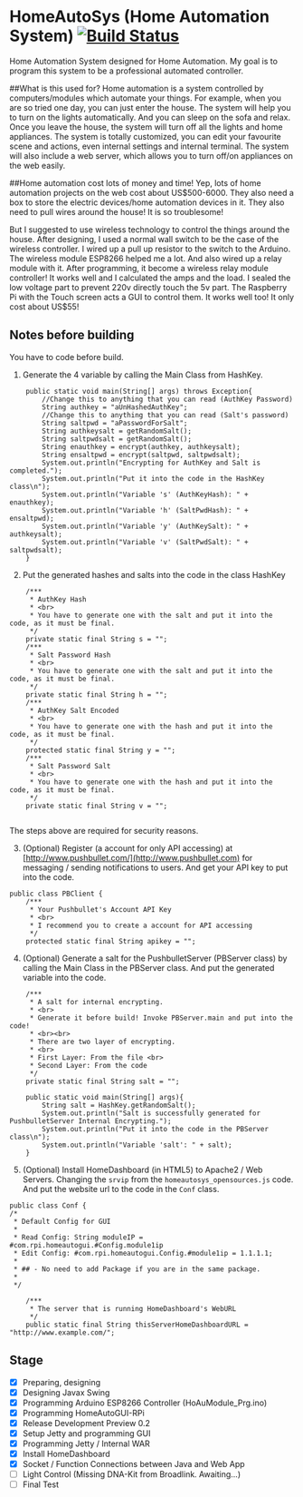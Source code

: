 # HomeAutoSys (Home Automation System) [![Build Status](https://travis-ci.org/mob41/HomeAutoSys.svg?branch=master)](https://travis-ci.org/mob41/HomeAutoSys)
Home Automation System designed for Home Automation. My goal is to program this system to be a professional automated controller.

##What is this used for?
Home automation is a system controlled by computers/modules which automate your things. For example, when you are so tried one day, you can just enter the house. The system will help you to turn on the lights automatically. And you can sleep on the sofa and relax. Once you leave the house, the system will turn off all the lights and home appliances.
The system is totally customized, you can edit your favourite scene and actions, even internal settings and internal terminal. The system will also include a web server, which allows you to turn off/on appliances on the web easily.

##Home automation cost lots of money and time!
Yep, lots of home automation projects on the web cost about US$500-6000. They also need a box to store the electric devices/home automation devices in it. They also need to pull wires around the house! It is so troublesome!

But I suggested to use wireless technology to control the things around the house. After designing, I used a normal wall switch to be the case of the wireless controller. I wired up a pull up resistor to the switch to the Arduino. The wireless module ESP8266 helped me a lot. And also wired up a relay module with it. After programming, it become a wireless relay module controller! It works well and I calculated the amps and the load. I sealed the low voltage part to prevent 220v directly touch the 5v part. The Raspberry Pi with the Touch screen acts a GUI to control them. It works well too! It only cost about US$55!

## Notes before building
You have to code before build.

1. Generate the 4 variable by calling the Main Class from HashKey.

```
    public static void main(String[] args) throws Exception{
    	//Change this to anything that you can read (AuthKey Password)
    	String authkey = "aUnHashedAuthKey";
    	//Change this to anything that you can read (Salt's password)
    	String saltpwd = "aPasswordForSalt";
    	String authkeysalt = getRandomSalt();
    	String saltpwdsalt = getRandomSalt();
    	String enauthkey = encrypt(authkey, authkeysalt);
    	String ensaltpwd = encrypt(saltpwd, saltpwdsalt);
    	System.out.println("Encrypting for AuthKey and Salt is completed.");
    	System.out.println("Put it into the code in the HashKey class\n");
    	System.out.println("Variable 's' (AuthKeyHash): " + enauthkey);
    	System.out.println("Variable 'h' (SaltPwdHash): " + ensaltpwd);
    	System.out.println("Variable 'y' (AuthKeySalt): " + authkeysalt);
    	System.out.println("Variable 'v' (SaltPwdSalt): " + saltpwdsalt);
    }
```

2. Put the generated hashes and salts into the code in the class HashKey

```
    /***
     * AuthKey Hash
     * <br>
     * You have to generate one with the salt and put it into the code, as it must be final.
     */
    private static final String s = "";
    /***
     * Salt Password Hash
     * <br>
     * You have to generate one with the salt and put it into the code, as it must be final.
     */
    private static final String h = "";
    /***
     * AuthKey Salt Encoded
     * <br>
     * You have to generate one with the hash and put it into the code, as it must be final.
     */
    protected static final String y = "";
    /***
     * Salt Password Salt
     * <br>
     * You have to generate one with the hash and put it into the code, as it must be final.
     */
    private static final String v = "";
    
```

The steps above are required for security reasons.

3. (Optional) Register (a account for only API accessing) at [http://www.pushbullet.com/](http://www.pushbullet.com) for messaging / sending notifications to users. And get your API key to put into the code.
```
public class PBClient {
	/***
	 * Your Pushbullet's Account API Key
	 * <br>
	 * I recommend you to create a account for API accessing 
	 */
	protected static final String apikey = "";
```

4. (Optional) Generate a salt for the PushbulletServer (PBServer class) by calling the Main Class in the PBServer class. And put the generated variable into the code.
```
	/***
	 * A salt for internal encrypting.
	 * <br>
	 * Generate it before build! Invoke PBServer.main and put into the code!
	 * <br><br>
	 * There are two layer of encrypting.
	 * <br>
	 * First Layer: From the file <br>
	 * Second Layer: From the code
	 */
	private static final String salt = "";
	
	public static void main(String[] args){
		String salt = HashKey.getRandomSalt();
		System.out.println("Salt is successfully generated for PushbulletServer Internal Encrypting.");
		System.out.println("Put it into the code in the PBServer class\n");
		System.out.println("Variable 'salt': " + salt);
	}
```

5. (Optional) Install HomeDashboard (in HTML5) to Apache2 / Web Servers. Changing the ```srvip``` from the ```homeautosys_opensources.js``` code. And put the website url to the code in the ```Conf``` class.
```
public class Conf {
/*
 * Default Config for GUI
 *
 * Read Config: String moduleIP = #com.rpi.homeautogui.#Config.module1ip
 * Edit Config: #com.rpi.homeautogui.Config.#module1ip = 1.1.1.1;
 * 
 * ## - No need to add Package if you are in the same package.
 * 
 */
	
	/***
	 * The server that is running HomeDashboard's WebURL
	 */
	public static final String thisServerHomeDashboardURL = "http://www.example.com/";
```

## Stage
- [x] Preparing, designing
- [x] Designing Javax Swing
- [x] Programming Arduino ESP8266 Controller (HoAuModule_Prg.ino)
- [x] Programming HomeAutoGUI-RPi
- [x] Release Development Preview 0.2
- [x] Setup Jetty and programming GUI
- [x] Programming Jetty / Internal WAR
- [x] Install HomeDashboard
- [x] Socket / Function Connections between Java and Web App
- [ ] Light Control (Missing DNA-Kit from Broadlink. Awaiting...)
- [ ] Final Test
